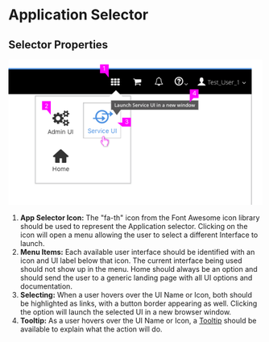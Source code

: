 # Application Selector

## Selector Properties
![Application Selector](img/ApplicationSelector-03.png)

  1. **App Selector Icon:** The "fa-th" icon from the Font Awesome icon library should be used to represent the Application selector. Clicking on the icon will open a menu allowing the user to select a different Interface to launch.  
  2. **Menu Items:** Each available user interface should be identified with an icon and UI label below that icon. The current interface being used should not show up in the menu. Home should always be an option and should send the user to a generic landing page with all UI options and documentation.
  3. **Selecting:** When a user hovers over the UI Name or Icon, both should be highlighted as links, with a button border appearing as well. Clicking the option will launch the selected UI in a new browser window.
  4. **Tooltip:** As a user hovers over the UI Name or Icon, a [Tooltip](https://www.patternfly.org/pattern-library/widgets/#tooltip) should be available to explain what the action will do.
